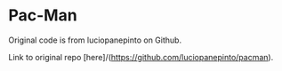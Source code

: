 # Pac-Man

Original code is from luciopanepinto on Github.

Link to original repo [here]/(https://github.com/luciopanepinto/pacman).
